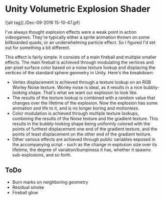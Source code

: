 # Unity Volumetric Explosion Shader

![alt tag](./Dec-09-2016 15-10-47.gif)

I've always thought explosion effects were a weak point in action videogames. They're typically either a sprite animation thrown on some billboarded quads, or an underwhelming particle effect. So I figured I'd set out for something a bit different.

This effect is fairly simple. It consists of a main fireball and multiple smaller effects. The main fireball is achieved through modulating the vertices and per-pixel surface color based on a noise texture lookup and displacing the vertices of the standard sphere geometry in Unity. Here's the breakdown:

+ Vertex displacement is achieved through a texture lookup on an RGB Worley Noise texture. Worley noise is ideal, as it results in a nice bubbly-looking shape. That's what we want our explosion to look like.
+ The results of the texture lookup is combined with a random value that changes over the lifetime of the explosion. Now the explosion has some animation and life to it, and is no longer boring and motionless.
+ Color modulation is achieved through multiple texture lookups, combining the results of the Noise texture and the gradient texture. This results in the bubbly-looking shape being uniformly colored with the points of furthest displacement one end of the gradient texture, and the points of least displacement on the other end of the gradient texture.
+ Other various effects are achieved through public variables exposed in the accompanying script - such as the change in explosion size over its lifetime, the degree of variation/bumpiness it has, whether it spawns sub-explosions, and so forth.

## ToDo ##
+ Burn marks on neighboring geometry
+ Residual smoke
+ Fireball glow
